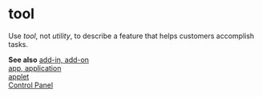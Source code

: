 # tool

Use *tool*, not *utility*, to describe a feature that helps customers accomplish tasks.

**See also**
[add-in, add-on](../a/add-in-add-on.md)  
[app, application](../a/app-application.md)  
[applet](../a/applet.md)  
[Control Panel](../c/control-panel.md)

